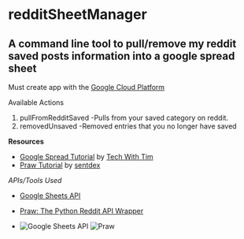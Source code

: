 # redditSheetManager
## A command line tool to pull/remove my reddit saved posts information into a google spread sheet

Must create app with the [Google Cloud Platform](https://console.cloud.google.com/)

Available Actions

1. pullFromRedditSaved
  -Pulls from your saved category on reddit.
2. removedUnsaved
  -Removed entries that you no longer have saved
 

**Resources**
- [Google Spread Tutorial](https://www.youtube.com/watch?v=cnPlKLEGR7E) by [Tech With Tim](https://www.youtube.com/channel/UC4JX40jDee_tINbkjycV4Sg)
- [Praw Tutorial](https://www.youtube.com/watch?v=NRgfgtzIhBQ&t=482s) by [sentdex](https://www.youtube.com/channel/UCfzlCWGWYyIQ0aLC5w48gBQ)

*APIs/Tools Used*
- [Google Sheets API](https://developers.google.com/sheets)

- [Praw: The Python Reddit API Wrapper](https://praw.readthedocs.io/en/latest/#)  


- ![Google Sheets API](https://images.g2crowd.com/uploads/product/image/social_square/social_square_108db579c4f424a3fa6b8580f8465a21/google-sheets.png) ![Praw](https://avatars3.githubusercontent.com/u/1696888?v=4)
